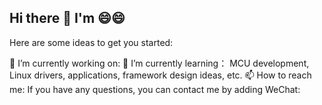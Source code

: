 ## Hi there 👋 I'm 😄😄
Here are some ideas to get you started:

🔭 I’m currently working on:
🌱 I’m currently learning：
MCU development, Linux drivers, applications, framework design ideas, etc.
📫 How to reach me:
If you have any questions, you can contact me by adding WeChat:  


